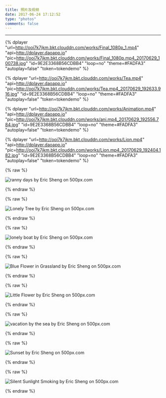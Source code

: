 ```yaml
---
title: 照片及视频
date: 2017-06-24 17:12:52
type: "photos"
comments: false
---
```


--------
{% dplayer "url=http://ooi7k7jkm.bkt.clouddn.com/works/Final_1080p_1.mp4" "api=http://dplayer.daoapp.io" "pic=http://ooi7k7jkm.bkt.clouddn.com/works/Final_1080p.mp4_20170629_100738.jpg" "id=9E2E3368B56CDBB4" "loop=no" "theme=#FADFA3" "autoplay=false" "token=tokendemo" %}

{% dplayer "url=http://ooi7k7jkm.bkt.clouddn.com/works/Tea.mp4" "api=http://dplayer.daoapp.io" "pic=http://ooi7k7jkm.bkt.clouddn.com/works/Tea.mp4_20170629_192633.916.jpg" "id=9E2E3368B56CDBB4" "loop=no" "theme=#FADFA3" "autoplay=false" "token=tokendemo" %}

{% dplayer "url=http://ooi7k7jkm.bkt.clouddn.com/works/Animation.mp4" "api=http://dplayer.daoapp.io" "pic=http://ooi7k7jkm.bkt.clouddn.com/works/ani.mp4_20170629_192556.784.jpg" "id=9E2E3368B56CDBB4" "loop=no" "theme=#FADFA3" "autoplay=false" "token=tokendemo" %}

{% dplayer "url=http://ooi7k7jkm.bkt.clouddn.com/works/Lion.mp4" "api=http://dplayer.daoapp.io" "pic=http://ooi7k7jkm.bkt.clouddn.com/works/Lion.mp4_20170629_192404.182.jpg" "id=9E2E3368B56CDBB4" "loop=no" "theme=#FADFA3" "autoplay=false" "token=tokendemo" %}

{% raw %}

<div class='pixels-photo'>
  <p>
    <img src='https://drscdn.500px.org/photo/217912603/m%3D900/c8edf8cb7cc37530b057a1d821b527bc' alt='ranny days by Eric Sheng on 500px.com'>
  </p>
  <a href='https://500px.com/photo/217912603/ranny-days-by-eric-sheng' alt='ranny days by Eric Sheng on 500px.com'></a>
</div>
<script type='text/javascript' src='https://500px.com/embed.js'></script>

{% endraw %}

{% raw %}

<div class='pixels-photo'>
  <p>
    <img src='https://drscdn.500px.org/photo/176262361/m%3D900/d2cbacb547116fac6bce45946b958fcb' alt='Lonely Tree by Eric Sheng on 500px.com'>
  </p>
  <a href='https://500px.com/photo/176262361/lonely-tree-by-eric-sheng' alt='Lonely Tree by Eric Sheng on 500px.com'></a>
</div>
<script type='text/javascript' src='https://500px.com/embed.js'></script>

{% endraw %}

{% raw %}

<div class='pixels-photo'>
  <p>
    <img src='https://drscdn.500px.org/photo/175342439/m%3D900/1a7aed384d7a9d86d8fb6f97455d73e6' alt='lonely boat by Eric Sheng on 500px.com'>
  </p>
  <a href='https://500px.com/photo/175342439/lonely-boat-by-eric-sheng' alt='lonely boat by Eric Sheng on 500px.com'></a>
</div>
<script type='text/javascript' src='https://500px.com/embed.js'></script>

{% endraw %}

{% raw %}

<div class='pixels-photo'>
  <p>
    <img src='https://drscdn.500px.org/photo/175260235/m%3D900/c42dfddefb6cd1374b47dafd928aa6b9' alt='Blue Flower in Grassland by Eric Sheng on 500px.com'>
  </p>
  <a href='https://500px.com/photo/175260235/blue-flower-in-grassland-by-eric-sheng' alt='Blue Flower in Grassland by Eric Sheng on 500px.com'></a>
</div>
<script type='text/javascript' src='https://500px.com/embed.js'></script>

{% endraw %}

{% raw %}

<div class='pixels-photo'>
  <p>
    <img src='https://drscdn.500px.org/photo/175039853/m%3D900/4f75c3fef6c61257e0d7d7736b7b5775' alt='Little Flower by Eric Sheng on 500px.com'>
  </p>
  <a href='https://500px.com/photo/175039853/little-flower-by-eric-sheng' alt='Little Flower by Eric Sheng on 500px.com'></a>
</div>
<script type='text/javascript' src='https://500px.com/embed.js'></script>

{% endraw %}

{% raw %}

<div class='pixels-photo'>
  <p>
    <img src='https://drscdn.500px.org/photo/174643549/m%3D900/466849bf6d446b47b8fc1cc9c454b432' alt='vacation by the sea by Eric Sheng on 500px.com'>
  </p>
  <a href='https://500px.com/photo/174643549/vacation-by-the-sea-by-eric-sheng' alt='vacation by the sea by Eric Sheng on 500px.com'></a>
</div>
<script type='text/javascript' src='https://500px.com/embed.js'></script>

{% endraw %}

{% raw %}

<div class='pixels-photo'>
  <p>
    <img src='https://drscdn.500px.org/photo/174253833/m%3D900/2d1bcda25f54243a8e139aaf11d18a12' alt='Sunset by Eric Sheng on 500px.com'>
  </p>
  <a href='https://500px.com/photo/174253833/sunset-by-eric-sheng' alt='Sunset by Eric Sheng on 500px.com'></a>
</div>
<script type='text/javascript' src='https://500px.com/embed.js'></script>

{% endraw %}

{% raw %}

<div class='pixels-photo'>
  <p>
    <img src='https://drscdn.500px.org/photo/174247361/m%3D900/bdd7a339e78297e2c7d435116e4b7718' alt='Silent Sunlight Smoking by Eric Sheng on 500px.com'>
  </p>
  <a href='https://500px.com/photo/174247361/silent-sunlight-smoking-by-eric-sheng' alt='Silent Sunlight Smoking by Eric Sheng on 500px.com'></a>
</div>
<script type='text/javascript' src='https://500px.com/embed.js'></script>

{% endraw %}

